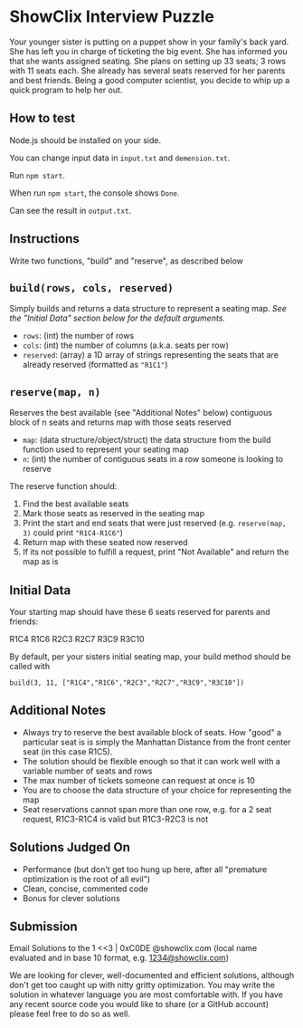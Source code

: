 # ShowClix Interview Puzzle

Your younger sister is putting on a puppet show in your family's back yard. She has left you in charge of ticketing the big event. She has informed you that she wants assigned seating. She plans on setting up 33 seats; 3 rows with 11 seats each. She already has several seats reserved for her parents and best friends. Being a good computer scientist, you decide to whip up a quick program to help her out.

## How to test

Node.js should be installed on your side.

You can change input data in `input.txt` and `demension.txt`.

Run `npm start`.

When run `npm start`, the console shows `Done`.

Can see the result in `output.txt`.

## Instructions

Write two functions, "build" and "reserve", as described below

## `build(rows, cols, reserved)`

Simply builds and returns a data structure to represent a seating map. _See the "Initial Data" section below for the default arguments._

- `rows`: (int) the number of rows
- `cols`: (int) the number of columns (a.k.a. seats per row)
- `reserved`: (array) a 1D array of strings representing the seats that are already reserved (formatted as `"R1C1"`)

## `reserve(map, n)`

Reserves the best available (see "Additional Notes" below) contiguous block of n seats and returns map with those seats reserved

- `map`: (data structure/object/struct) the data structure from the build function used to represent your seating map
- `n`: (int) the number of contiguous seats in a row someone is looking to reserve

The reserve function should:

1. Find the best available seats
1. Mark those seats as reserved in the seating map
1. Print the start and end seats that were just reserved (e.g. `reserve(map, 3)` could print `"R1C4-R1C6"`)
1. Return map with these seated now reserved
1. If its not possible to fulfill a request, print "Not Available" and return the map as is

## Initial Data

Your starting map should have these 6 seats reserved for parents and friends:

R1C4 R1C6 R2C3 R2C7 R3C9 R3C10

By default, per your sisters initial seating map, your build method should be called with

`build(3, 11, ["R1C4","R1C6","R2C3","R2C7","R3C9","R3C10"])`

## Additional Notes

- Always try to reserve the best available block of seats. How "good" a particular seat is is simply the Manhattan Distance from the front center seat (in this case R1C5).
- The solution should be flexible enough so that it can work well with a variable number of seats and rows
- The max number of tickets someone can request at once is 10
- You are to choose the data structure of your choice for representing the map
- Seat reservations cannot span more than one row, e.g. for a 2 seat request, R1C3-R1C4 is valid but R1C3-R2C3 is not

## Solutions Judged On

- Performance (but don't get too hung up here, after all "premature optimization is the root of all evil")
- Clean, concise, commented code
- Bonus for clever solutions

## Submission

Email Solutions to the 1 <<3 | 0xC0DE @showclix.com (local name evaluated and in base 10 format, e.g. 1234@showclix.com)

We are looking for clever, well-documented and efficient solutions, although don't get too caught up with nitty gritty optimization. You may write the solution in whatever language you are most comfortable with. If you have any recent source code you would like to share (or a GitHub account) please feel free to do so as well.
